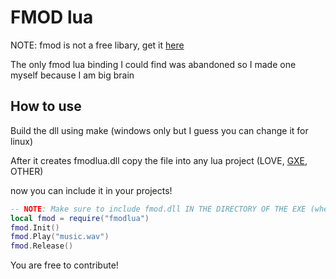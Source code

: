#	FMOD lua

NOTE: fmod is not a free libary, get it [here](https://www.fmod.com/)


The only fmod lua binding I could find was abandoned so I made one myself because I am big brain

##	How to use

Build the dll using make (windows only but I guess you can change it for linux)

After it creates fmodlua.dll copy the file into any lua project (LOVE, [GXE](https://github.com/gamemake-eng/GXE), OTHER)

now you can include it in your projects!

```lua
-- NOTE: Make sure to include fmod.dll IN THE DIRECTORY OF THE EXE (where love, GXE, lua, etc is installed)
local fmod = require("fmodlua")
fmod.Init()
fmod.Play("music.wav")
fmod.Release()
```

You are free to contribute!